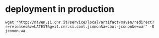 # deployment in production

    wget "http://maven.si.cnr.it/service/local/artifact/maven/redirect?r=releases&v=LATEST&g=it.cnr.si.cool.jconon&a=cool-jconon&e=war" -O jconon.wa

